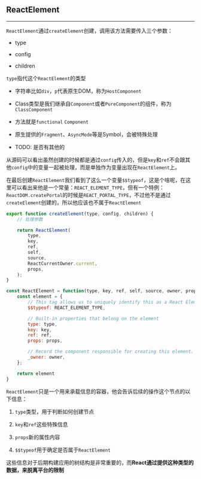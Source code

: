 **ReactElement**
---
***

`ReactElement`通过`createElement`创建，调用该方法需要传入三个参数：

* type

* config

* children

`type`指代这个`ReactElement`的类型

* 字符串比如`div`，`p`代表原生DOM，称为`HostComponent`

* Class类型是我们继承自`Component`或者`PureComponent`的组件，称为`ClassComponent`

* 方法就是`functional` `Component`

* 原生提供的`Fragment`、`AsyncMode`等是Symbol，会被特殊处理

* TODO: 是否有其他的

从源码可以看出虽然创建的时候都是通过`config`传入的，但是`key`和`ref`不会跟其他`config`中的变量一起被处理，而是单独作为变量出现在`ReactElement`上。

在最后创建`ReactElement`我们看到了这么一个变量`$$typeof`，这是个啥呢，在这里可以看出来他是一个常量：`REACT_ELEMENT_TYPE`，但有一个特例：`ReactDOM.createPortal`的时候是`REACT_PORTAL_TYPE`，不过他不是通过`createElement`创建的，所以他应该也不属于`ReactElement`

```javascript
export function createElement(type, config, children) {
    // 处理参数

    return ReactElement(
        type,
        key,
        ref,
        self,
        source,
        ReactCurrentOwner.current,
        props,
    );
}

const ReactElement = function(type, key, ref, self, source, owner, props) {
    const element = {
        // This tag allows us to uniquely identify this as a React Element
        $$typeof: REACT_ELEMENT_TYPE,

        // Built-in properties that belong on the element
        type: type,
        key: key,
        ref: ref,
        props: props,

        // Record the component responsible for creating this element.
        _owner: owner,
    };

    return element
}
```

`ReactElement`只是一个用来承载信息的容器，他会告诉后续的操作这个节点的以下信息：

1. `type`类型，用于判断如何创建节点

2. `key`和`ref`这些特殊信息

3. `props`新的属性内容

4. `$$typeof`用于确定是否属于`ReactElement`

这些信息对于后期构建应用的树结构是非常重要的，而**React通过提供这种类型的数据，来脱离平台的限制**